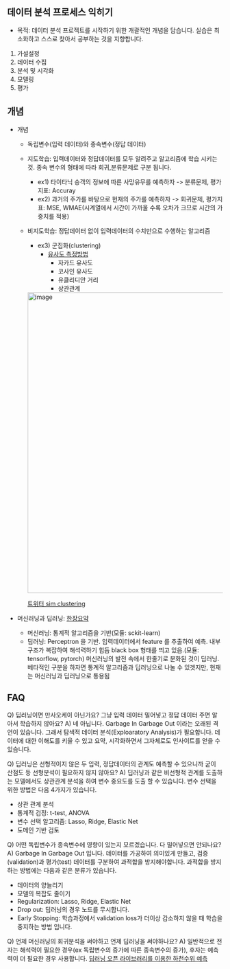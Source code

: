 ## 데이터 분석 프로세스 익히기

- 목적: 데이터 분석 프로젝트를 시작하기 위한 개괄적인 개념을 담습니다. 실습은 최소화하고 스스로 찾아서 공부하는 것을 지향합니다.

1. 가설설정
2. 데이터 수집
3. 분석 및 시각화
4. 모델링
5. 평가


## 개념
- 개념
  - 독립변수(입력 데이터)와 종속변수(정답 데이터)
  - 지도학습: 입력데이터와 정답데이터를 모두 알려주고 알고리즘에 학습 시키는 것. 종속 변수의 형태에 따라 회귀,분류문제로 구분 됩니다.
    - ex1) 타이타닉 승객의 정보에 따른 사망유무를 예측하자 -> 분류문제, 평가지표: Accuray
    - ex2) 과거의 주가를 바탕으로 현재의 주가를 예측하자 -> 회귀문제, 평가지표: MSE, WMAE(시계열에서 시간이 가까울 수록 오차가 크므로 시간의 가중치를 적용)
  - 비지도학습: 정답데이터 없이 입력데이터의 수치만으로 수행하는 알고리즘
    - ex3) 군집화(clustering)
      - [유사도 측정방법](https://medium.com/@jeongmin-ju/%EC%95%88%EB%85%95%ED%95%98%EC%84%B8%EC%9A%94-%EC%B6%94%EC%B2%9C%EC%9D%84-%EC%A2%8B%EC%95%84%ED%95%98%EB%8A%94-%EB%8D%B0%EC%9D%B4%ED%84%B0-%EB%B6%84%EC%84%9D%EA%B0%80%EC%9E%85%EB%8B%88%EB%8B%A4-%EA%B7%B8%EB%8F%99%EC%95%88-%EC%B6%94%EC%B2%9C%EC%9D%84-%EC%95%A0%EC%A0%95%ED%95%98%EB%A9%B0-%EA%B3%B5%EB%B6%80%ED%95%B4%EC%98%A8-%EB%82%B4%EC%9A%A9%EB%93%A4%EC%9D%84-%EB%B0%94%ED%83%95%EC%9C%BC%EB%A1%9C-%EC%B6%94%EC%B2%9C%EC%8B%9C%EC%8A%A4%ED%85%9C%EC%97%90-%EB%8C%80%ED%95%B4-%ED%95%9C%EB%88%88%EC%97%90-%EC%89%BD%EA%B3%A0-%EB%B9%A0%EB%A5%B4%EA%B2%8C-%EC%A0%95%EB%A6%AC%ED%95%B4%EB%B3%B4%EB%A0%A4%EA%B3%A0-%ED%95%A9%EB%8B%88%EB%8B%A4-991ccb490b44)
        - 자카드 유사도
        - 코사인 유사도
        - 유클리디안 거리
        - 상관관계
    <img width="700" alt="image" src="https://user-images.githubusercontent.com/39439424/230241003-c004eb0b-3ca7-4b22-a754-9ff24b005a51.png">
    
    [트위터 sim clustering](https://github.com/twitter/the-algorithm/blob/main/src/scala/com/twitter/simclusters_v2/README.md)

- 머신러닝과 딥러닝: [한장요약](https://github.com/bellepoque7/2023-data-science-edu/blob/main/8.%20%EB%B6%84%EC%84%9D%ED%94%84%EB%A1%9C%EC%A0%9D%ED%8A%B8/MLvsDL.png)
    - 머신러닝: 통계적 알고리즘을 기반(모듈: sckit-learn)
    - 딥러닝: Perceptron 을 기반. 입력데이터에서 feature 를 추출하여 예측. 내부 구조가 복잡하여 해석력하기 힘듬 black box 형태를 띄고 있음.(모듈: tensorflow, pytorch)
      머신러닝의 발전 속에서 한줄기로 분화된 것이 딥러닝. 베타적인 구분을 하자면 통계적 알고리즘과 딥러닝으로 나눌 수 있겟지만, 현재는 머신러닝과 딥러닝으로 통용됨
      
 ## FAQ    
 Q) 딥러닝이면 만사오케이 아닌가요? 그냥 입력 데이터 밀어넣고 정답 데이터 주면 알아서 학습하지 않아요?
 A) 네 아닙니다. Garbage In Garbage Out 이라는 오래된 격언이 있습니다. 그래서 탐색적 데이터 분석(Exploaratory Analysis)가 필요합니다. 데이터에 대한 이해도를 키울 수 있고 요약, 시각화하면서 그자체로도 인사이트를 얻을 수 있습니다.
 
 Q) 딥러닝은 선형적이지 않은 두 입력, 정답데이터의 관계도 예측할 수 있으니까 굳이 산점도 등 선형분석이 필요하지 않지 않아요?
 A) 딥러닝과 같은 비선형적 관계를 도출하는 모델에서도 상관관계 분석을 하여 변수 중요도를 도출 할 수 있습니다. 변수 선택을 위한 방법은 다음 4가지가 있습니다.
 - 상관 관계 분석
 - 통계적 검정: t-test, ANOVA
 - 변수 선택 알고리즘: Lasso, Ridge, Elastic Net
 - 도메인 기반 검토
 
 Q) 어떤 독립변수가 종속변수에 영향이 있는지 모르겠습니다. 다 밀어넣으면 안되나요?
 A) Garbage In Garbage Out 입니다.  데이터를 가공하여 의미있게 만들고, 검증(validation)과 평가(test) 데이터를 구분하여 과적합을 방지해야합니다. 과적합을 방지하는 방법에는 다음과 같은 분류가 있습니다. 
 - 데이터의 양늘리기
 - 모델의 복잡도 줄이기
 - Regularization: Lasso, Ridge, Elastic Net
 - Drop out: 딥러닝의 경우 노드를 무시합니다.
 - Early Stopping: 학습과정에서 validation loss가 더이상 감소하지 않을 때 학습을 중지하는 방법 입니다.
 
 Q) 언제 머신러닝의 회귀분석을 써야하고 언제 딥러닝을 써야하나요?
 A) 일반적으로 전자는 해석력이 필요한 경우(ex 독립변수의 증가에 따른 종속변수의 증가), 후자는 예측력이 더 필요한 경우 사용합니다. 
 [딥러닝 오픈 라이브러리를 이용한 하천수위 예측](https://www.j-kosham.or.kr/upload/pdf/KOSHAM-18-01-001.pdf)
